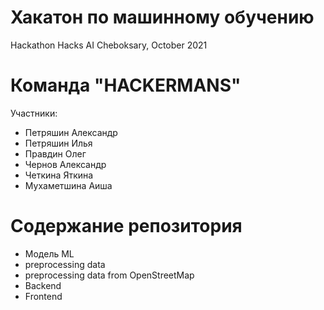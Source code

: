 # Хакатон по машинному обучению
Hackathon Hacks AI Cheboksary, October 2021
# Команда "HACKERMANS"
Участники:
- Петряшин Александр
- Петряшин Илья
- Правдин Олег
- Чернов Александр
- Четкина Яткина
- Мухаметшина Аиша
# Содержание репозитория
- Модель ML
- preprocessing data
- preprocessing data from OpenStreetMap
- Backend 
- Frontend
